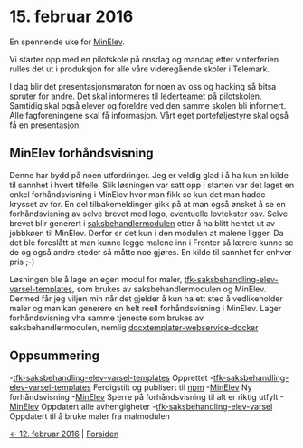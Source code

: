 # 15. februar 2016

En spennende uke for [MinElev](https://github.com/telemark/minelev).

Vi starter opp med en pilotskole på onsdag og mandag etter vinterferien rulles det ut i produksjon for alle våre videregående skoler i Telemark.

I dag blir det presentasjonsmaraton for noen av oss og hacking så bitsa spruter for andre.
Det skal informeres til lederteamet på pilotskolen. Samtidig skal også elever og foreldre ved den samme skolen bli informert.
Alle fagforeningene skal få informasjon.
Vårt eget porteføljestyre skal også få en presentasjon.

## MinElev forhåndsvisning
Denne har bydd på noen utfordringer.
Jeg er veldig glad i å ha kun en kilde til sannhet i hvert tilfelle. Slik løsningen var satt opp i starten var det
laget en enkel forhåndsvisning i MinElev hvor man fikk se kun det man hadde krysset av for. En del tilbakemeldinger gikk
på at man også ønsket å se en forhåndsvisning av selve brevet med logo, eventuelle lovtekster osv.
Selve brevet blir generert i [saksbehandlermodulen](https://github.com/telemark/tfk-saksbehandling-elev-varsel) etter å ha blitt hentet ut av jobbkøen til MinElev. Derfor er det kun i 
den modulen at malene ligger. Da det ble foreslått at man kunne legge malene inn i Fronter så lærere kunne se de og også andre steder 
så måtte noe gjøres. En kilde til sannhet for enhver pris ;-)

Løsningen ble å lage en egen modul for maler, [tfk-saksbehandling-elev-varsel-templates](https://github.com/telemark/tfk-saksbehandling-elev-varsel-templates), som brukes av saksbehandlermodulen og MinElev.
Dermed får jeg viljen min når det gjelder å kun ha ett sted å vedlikeholder maler og man kan generere en helt reell forhåndsvisning i MinElev.
Lager forhåndsvisning vha samme tjeneste som brukes av saksbehandlermodulen, nemlig [docxtemplater-webservice-docker](https://github.com/telemark/docxtemplater-webservice-docker)



## Oppsummering
-[tfk-saksbehandling-elev-varsel-templates](https://github.com/telemark/tfk-saksbehandling-elev-varsel-templates) Opprettet
-[tfk-saksbehandling-elev-varsel-templates](https://github.com/telemark/tfk-saksbehandling-elev-varsel-templates) Ferdigstilt og publisert til [npm](https://www.npmjs.com/package/tfk-saksbehandling-elev-varsel-templates)
-[MinElev](https://github.com/telemark/minelev) Ny forhåndsvisning
-[MinElev](https://github.com/telemark/minelev) Sperre på forhåndsvisning til alt er riktig utfylt
-[MinElev](https://github.com/telemark/minelev) Oppdatert alle avhengigheter
-[tfk-saksbehandling-elev-varsel](https://github.com/telemark/tfk-saksbehandling-elev-varsel) Oppdatert til å bruke maler fra malmodulen

[<- 12. februar 2016](2016-02-12.md)  |  [Forsiden](../../index.md)